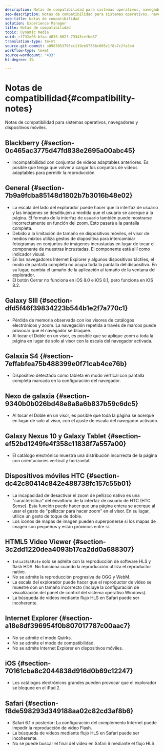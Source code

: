 ```yaml
---
description: Notas de compatibilidad para sistemas operativos, navegadores y dispositivos móviles.
seo-description: Notas de compatibilidad para sistemas operativos, navegadores y dispositivos móviles.
seo-title: Notas de compatibilidad
solution: Experience Manager
title: Notas de compatibilidad
topic: Dynamic media
uuid: cf732a03-bfaa-4838-862f-73343cefbd67
translation-type: tm+mt
source-git-commit: a0983053795cc119eb57386c005e1f8a7c2fa3e4
workflow-type: tm+mt
source-wordcount: '433'
ht-degree: 1%

---
```



# Notas de compatibilidad{#compatibility-notes}

<!-- Updated June 1, 2020 from https://wiki.corp.adobe.com/pages/viewpage.action?spaceKey=scene7qa&title=s7Viewers%2C+S7SDK%2C+S7OnDemand+Release+Notes - Contact is Sasha -->

Notas de compatibilidad para sistemas operativos, navegadores y dispositivos móviles.

## Blackberry {#section-0c465ac3775d47fd838e2695a00abc45}

* Incompatibilidad con conjuntos de vídeos adaptables anteriores. Es posible que tenga que volver a cargar los conjuntos de vídeos adaptables para permitir la reproducción.

## General {#section-7b9a9fcba85148d1802b7b3016b48e02}

* La escala del lado del explorador puede hacer que la interfaz de usuario y las imágenes se desdibujen a medida que el usuario se acerque a la página. El formato de la interfaz de usuario también puede mostrarse incorrectamente en función del zoom. Esto pasará a la pantalla completa.
* Debido a la limitación de tamaño en dispositivos móviles, el visor de medios mixtos utiliza gestos de diapositiva para intercambiar fotogramas en conjuntos de imágenes incrustadas en lugar de tocar el componente de muestras incrustadas. El componente está allí como indicador visual.
* En los navegadores Internet Explorer y algunos dispositivos táctiles, el modo de pantalla completa no ocupa toda la pantalla del dispositivo. En su lugar, cambia el tamaño de la aplicación al tamaño de la ventana del explorador.
* El botón Cerrar no funciona en iOS 8.0 e iOS 8.1, pero funciona en iOS 8.2.

## Galaxy SIII {#section-dfd5f46f39834223b544b1e2f7a770c1}

* Pérdida de memoria observada con los visores de catálogos electrónicos y zoom. La navegación repetida a través de marcos puede provocar que el navegador se bloquee.
* Al tocar el Doble en un visor, es posible que se aplique zoom a toda la página en lugar de solo al visor con la escala del navegador activada.

## Galaxia S4 {#section-7effabfea75b488399e0f71cab4ce76b}

* Dispositivo detectado como tableta en modo vertical con pantalla completa marcada en la configuración del navegador.

## Nexo de galaxia {#section-9340b0b026bd48e8a8a6b837b59c6dc5}

* Al tocar el Doble en un visor, es posible que toda la página se acerque en lugar de solo al visor, con el ajuste de escala del navegador activado.

## Galaxy Nexus 10 y Galaxy Tablet {#section-ef52bd1249fe4f358c11838f7a557a00}

* El catálogo electrónico muestra una distribución incorrecta de la página con orientaciones vertical y horizontal.

## Dispositivos móviles HTC {#section-dc42c80414c842e488738fc157c55b01}

* La incapacidad de desactivar el zoom de pellizco nativo es una &quot;característica&quot; del envoltorio de la interfaz de usuario de HTC (HTC Sense). Esta función puede hacer que una página entera se acerque al usar el gesto de &quot;pellizcar para hacer zoom&quot; en el visor. En su lugar, utilice un gesto de toque de doble.
* Los iconos de mapas de imagen pueden superponerse si los mapas de imagen son pequeños y están próximos entre sí.

## HTML5 Video Viewer {#section-3c2dd1220dea4093b17ca2dd0a688307}

* `IntialBitRate` solo se admite con la reproducción de software HLS y flash HDS. No funciona cuando la reproducción utiliza el reproductor nativo.
* No se admite la reproducción progresiva de OGG y WebM.
* La escala del explorador puede hacer que el reproductor de vídeo se muestre con un tamaño incorrecto (incluye la configuración de visualización del panel de control del sistema operativo Windows).
* La búsqueda de vídeos mediante flujo HLS en Safari puede ser incoherente.

## Internet Explorer {#section-a18e8df396954f0b807017787c00aac7}

* No se admite el modo Quirks.
* No se admite el modo de compatibilidad.
* No se admite Internet Explorer en dispositivos móviles.

## iOS {#section-70161cba8c2044838d916d0b69c12247}

* Los catálogos electrónicos grandes pueden provocar que el explorador se bloquee en el iPad 2.

## Safari {#section-f8de598293d349188aa02c82cd3af8b6}

* Safari 6.1 o posterior: La configuración del complemento Internet puede impedir la reproducción de vídeo Flash.
* La búsqueda de vídeos mediante flujo HLS en Safari puede ser incoherente.
* No se puede buscar el final del vídeo en Safari 6 mediante el flujo HLS.


